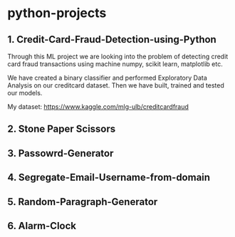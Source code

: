 # python-projects
## 1. Credit-Card-Fraud-Detection-using-Python
Through this ML project we are looking into the problem of detecting credit card fraud transactions using machine numpy, scikit learn, matplotlib etc.

We have created a binary classifier and performed Exploratory Data Analysis on our creditcard dataset. Then we have built, trained and tested our models.

My dataset: https://www.kaggle.com/mlg-ulb/creditcardfraud

## 2. Stone Paper Scissors
## 3. Passowrd-Generator
## 4. Segregate-Email-Username-from-domain
## 5. Random-Paragraph-Generator
## 6. Alarm-Clock
